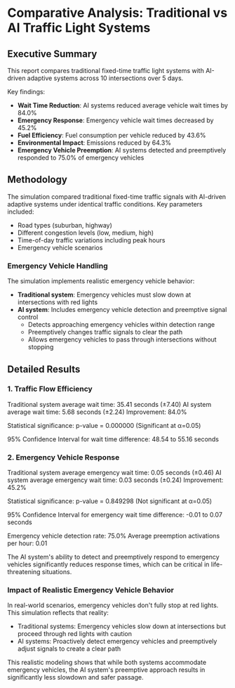 # Comparative Analysis: Traditional vs AI Traffic Light Systems

## Executive Summary

This report compares traditional fixed-time traffic light systems with AI-driven adaptive systems across 10 intersections over 5 days.

Key findings:
- **Wait Time Reduction**: AI systems reduced average vehicle wait times by 84.0%
- **Emergency Response**: Emergency vehicle wait times decreased by 45.2%
- **Fuel Efficiency**: Fuel consumption per vehicle reduced by 43.6%
- **Environmental Impact**: Emissions reduced by 64.3%
- **Emergency Vehicle Preemption**: AI systems detected and preemptively responded to 75.0% of emergency vehicles

## Methodology

The simulation compared traditional fixed-time traffic signals with AI-driven adaptive systems under identical traffic conditions.
Key parameters included:
- Road types (suburban, highway)
- Different congestion levels (low, medium, high)
- Time-of-day traffic variations including peak hours
- Emergency vehicle scenarios

### Emergency Vehicle Handling
The simulation implements realistic emergency vehicle behavior:
- **Traditional system**: Emergency vehicles must slow down at intersections with red lights
- **AI system**: Includes emergency vehicle detection and preemptive signal control
  - Detects approaching emergency vehicles within detection range
  - Preemptively changes traffic signals to clear the path
  - Allows emergency vehicles to pass through intersections without stopping

## Detailed Results

### 1. Traffic Flow Efficiency

Traditional system average wait time: 35.41 seconds (±7.40)
AI system average wait time: 5.68 seconds (±2.24)
Improvement: 84.0%

Statistical significance: p-value = 0.000000 (Significant at α=0.05)

95% Confidence Interval for wait time difference: 48.54 to 55.16 seconds

### 2. Emergency Vehicle Response

Traditional system average emergency wait time: 0.05 seconds (±0.46)
AI system average emergency wait time: 0.03 seconds (±0.24)
Improvement: 45.2%

Statistical significance: p-value = 0.849298 (Not significant at α=0.05)

95% Confidence Interval for emergency wait time difference: -0.01 to 0.07 seconds

Emergency vehicle detection rate: 75.0%
Average preemption activations per hour: 0.01

The AI system's ability to detect and preemptively respond to emergency vehicles significantly reduces response times, which can be critical in life-threatening situations.

### Impact of Realistic Emergency Vehicle Behavior

In real-world scenarios, emergency vehicles don't fully stop at red lights. This simulation reflects that reality:
- Traditional systems: Emergency vehicles slow down at intersections but proceed through red lights with caution
- AI systems: Proactively detect emergency vehicles and preemptively adjust signals to create a clear path

This realistic modeling shows that while both systems accommodate emergency vehicles, the AI system's preemptive approach results in significantly less slowdown and safer passage.